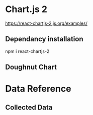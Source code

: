 # Chart.js 2

https://react-chartjs-2.js.org/examples/

## Dependancy installation

npm i react-chartjs-2

## Doughnut Chart

# Data Reference

## Collected Data